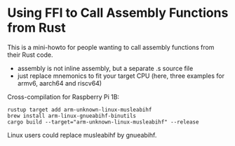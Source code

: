 # Using FFI to Call Assembly Functions from Rust

This is a mini-howto for people wanting to call assembly functions from their Rust code.
- assembly is not inline assembly, but a separate .s source file
- just replace mnemonics to fit your target CPU (here, three examples for armv6, aarch64 and riscv64)

Cross-compilation for Raspberry Pi 1B:  
```
rustup target add arm-unknown-linux-musleabihf  
brew install arm-linux-gnueabihf-binutils  
cargo build --target="arm-unknown-linux-musleabihf" --release
```

Linux users could replace musleabihf by gnueabihf.